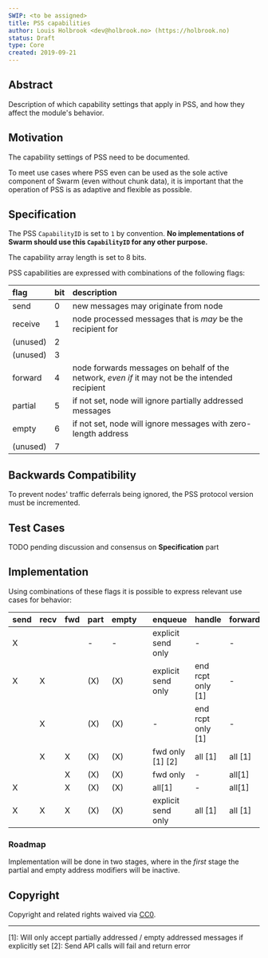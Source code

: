 ```yaml
---
SWIP: <to be assigned>
title: PSS capabilities
author: Louis Holbrook <dev@holbrook.no> (https://holbrook.no)
status: Draft
type: Core
created: 2019-09-21
---
```


## Abstract

Description of which capability settings that apply in PSS, and how they affect the module's behavior.

## Motivation

The capability settings of PSS need to be documented.

To meet use cases where PSS even can be used as the sole active component of Swarm (even without chunk data), it is important that the operation of PSS is as adaptive and flexible as possible.

## Specification

The PSS `CapabilityID` is set to `1` by convention. **No implementations of Swarm should use this `CapabilityID` for any other purpose.**

The capability array length is set to 8 bits.

PSS capabilities are expressed with combinations of the following flags:

|flag|bit|description|
|:---|:--|:---|
|send|0|new messages may originate from node|
|receive|1|node processed messages that is _may_ be the recipient for|
|(unused)|2| |
|(unused)|3| |
|forward|4|node forwards messages on behalf of the network, _even if_ it may not be the intended recipient|
|partial|5|if not set, node will ignore partially addressed messages|
|empty|6|if not set, node will ignore messages with zero-length address|
|(unused)|7| |



## Backwards Compatibility

To prevent nodes' traffic deferrals being ignored, the PSS protocol version must be incremented. 


## Test Cases

TODO pending discussion and consensus on **Specification** part


## Implementation

Using combinations of these flags it is possible to express relevant use cases for behavior:

|send|recv|fwd|part|empty| |enqueue|handle|forward|
|---|---|---|---|---|---|---|---|---|
| X |   |   | - | - | | explicit send only | - | - |
| X | X |   |(X)|(X)| | explicit send only | end rcpt only [1] | - | 
|   | X |   |(X)|(X)| | - | end rcpt only [1] | - |
|   | X | X |(X)|(X)| | fwd only [1] [2] | all [1] | all [1] |
|   |   | X |(X)|(X)| | fwd only | - | all[1] | 
| X |   | X |(X)|(X)| | all[1] | - | all[1] | 
| X | X | X |(X)|(X)| | explicit send only | all [1] | all [1] |


### Roadmap

Implementation will be done in two stages, where in the _first_ stage the partial and empty address modifiers will be inactive.


## Copyright

Copyright and related rights waived via [CC0](https://creativecommons.org/publicdomain/zero/1.0/).

----

[1]: Will only accept partially addressed / empty addressed messages if explicitly set
[2]: Send API calls will fail and return error


